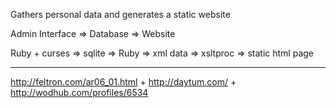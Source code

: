 
Gathers personal data and generates a static website


Admin Interface =&gt; Database =&gt; Website 

Ruby + curses =&gt; sqlite =&gt; Ruby =&gt; xml data =&gt; xsltproc =&gt; static html page

----
http://feltron.com/ar06_01.html  + http://daytum.com/ + http://wodhub.com/profiles/6534
